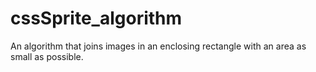 cssSprite_algorithm
===================

An algorithm that joins images in an enclosing rectangle with an area as small as possible.
